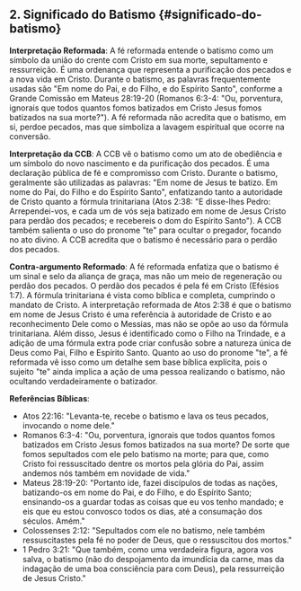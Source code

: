 ## 2. Significado do Batismo {#significado-do-batismo}

**Interpretação Reformada**: A fé reformada entende o batismo como um símbolo da união do crente com Cristo em sua morte, sepultamento e ressurreição. É uma ordenança que representa a purificação dos pecados e a nova vida em Cristo. Durante o batismo, as palavras frequentemente usadas são "Em nome do Pai, e do Filho, e do Espírito Santo", conforme a Grande Comissão em Mateus 28:19-20 (Romanos 6:3-4: "Ou, porventura, ignorais que todos quantos fomos batizados em Cristo Jesus fomos batizados na sua morte?"). A fé reformada não acredita que o batismo, em si, perdoe pecados, mas que simboliza a lavagem espiritual que ocorre na conversão.

**Interpretação da CCB**: A CCB vê o batismo como um ato de obediência e um símbolo do novo nascimento e da purificação dos pecados. É uma declaração pública de fé e compromisso com Cristo. Durante o batismo, geralmente são utilizadas as palavras: "Em nome de Jesus te batizo. Em nome do Pai, do Filho e do Espírito Santo", enfatizando tanto a autoridade de Cristo quanto a fórmula trinitariana (Atos 2:38: "E disse-lhes Pedro: Arrependei-vos, e cada um de vós seja batizado em nome de Jesus Cristo para perdão dos pecados; e recebereis o dom do Espírito Santo"). A CCB também salienta o uso do pronome "te" para ocultar o pregador, focando no ato divino. A CCB acredita que o batismo é necessário para o perdão dos pecados.

**Contra-argumento Reformado**: A fé reformada enfatiza que o batismo é um sinal e selo da aliança de graça, mas não um meio de regeneração ou perdão dos pecados. O perdão dos pecados é pela fé em Cristo (Efésios 1:7). A fórmula trinitariana é vista como bíblica e completa, cumprindo o mandato de Cristo. A interpretação reformada de Atos 2:38 é que o batismo em nome de Jesus Cristo é uma referência à autoridade de Cristo e ao reconhecimento Dele como o Messias, mas não se opõe ao uso da fórmula trinitariana. Além disso, Jesus é identificado como o Filho na Trindade, e a adição de uma fórmula extra pode criar confusão sobre a natureza única de Deus como Pai, Filho e Espírito Santo. Quanto ao uso do pronome "te", a fé reformada vê isso como um detalhe sem base bíblica explícita, pois o sujeito "te" ainda implica a ação de uma pessoa realizando o batismo, não ocultando verdadeiramente o batizador.

**Referências Bíblicas**:
- Atos 22:16: "Levanta-te, recebe o batismo e lava os teus pecados, invocando o nome dele."
- Romanos 6:3-4: "Ou, porventura, ignorais que todos quantos fomos batizados em Cristo Jesus fomos batizados na sua morte? De sorte que fomos sepultados com ele pelo batismo na morte; para que, como Cristo foi ressuscitado dentre os mortos pela glória do Pai, assim andemos nós também em novidade de vida."
- Mateus 28:19-20: "Portanto ide, fazei discípulos de todas as nações, batizando-os em nome do Pai, e do Filho, e do Espírito Santo; ensinando-os a guardar todas as coisas que eu vos tenho mandado; e eis que eu estou convosco todos os dias, até a consumação dos séculos. Amém."
- Colossenses 2:12: "Sepultados com ele no batismo, nele também ressuscitastes pela fé no poder de Deus, que o ressuscitou dos mortos."
- 1 Pedro 3:21: "Que também, como uma verdadeira figura, agora vos salva, o batismo (não do despojamento da imundícia da carne, mas da indagação de uma boa consciência para com Deus), pela ressurreição de Jesus Cristo."
